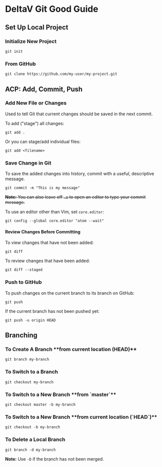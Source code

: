 <h1>DeltaV Git Good Guide</h1>

<h2>Set Up Local Project</h2>

<h3>Initialize New Project</h3>

```
git init
```

<h3>From GitHub</h3>

```
git clone https://github.com/my-user/my-project.git
```

<h2>ACP: Add, Commit, Push</h2>

<h3>Add New File or Changes</h3>

<p>Used to tell Git that current changes should be saved in the next commit.</p>

<p>To add ("stage") all changes:</p>

```
git add .
```

<p>Or you can stage/add individual files:</p>

```
git add <filename>
```

<h3>Save Change in Git</h3>

<p>To save the added changes into history, commit with a useful, descriptive message.</p>

```
git commit -m "This is my message"
```

<del>
<strong>Note:</strong> You can also leave off <code>-m</code> to open an editor to type your commit message.
</del>

To use an editor other than Vim, set <code>core.editor</code>:

```
git config --global core.editor "atom --wait"
```

<h4>Review Changes Before Committing</h4>

To view changes that have not been added:

```
git diff
```

To review changes that have been added:

```
git diff --staged
```

<h3>Push to GitHub</h3>

To push changes on the current branch to its branch on GitHub:

```
git push
```

If the current branch has not been pushed yet:

```
git push -u origin HEAD
```

<h2>Branching</h2>

<h3>To Create A Branch **from current location (HEAD)**</h3>

```
git branch my-branch
```

<h3>To Switch to a Branch</h3>

```
git checkout my-branch
```

<h3>To Switch to a New Branch **from `master`**</h3>

```
git checkout master -b my-branch
```

<h3>To Switch to a New Branch **from current location (`HEAD`)**</h3>

```
git checkout -b my-branch
```

<h3>To Delete a Local Branch</h3>

```
git branch -d my-branch
```

**Note:** Use `-D` if the branch has not been merged.
